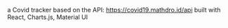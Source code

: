 a Covid tracker based on the API:
https://covid19.mathdro.id/api
built with React, Charts.js, Material UI
